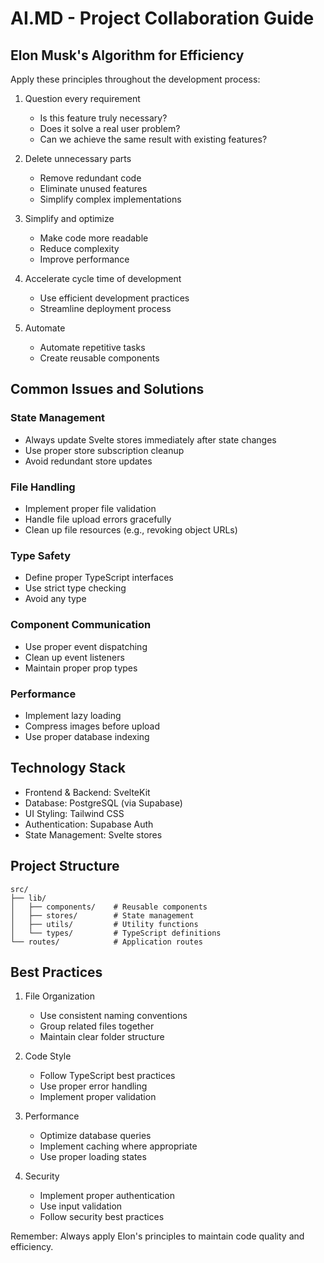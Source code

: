 # AI.MD - Project Collaboration Guide

## Elon Musk's Algorithm for Efficiency

Apply these principles throughout the development process:

1. Question every requirement
   - Is this feature truly necessary?
   - Does it solve a real user problem?
   - Can we achieve the same result with existing features?

2. Delete unnecessary parts
   - Remove redundant code
   - Eliminate unused features
   - Simplify complex implementations

3. Simplify and optimize
   - Make code more readable
   - Reduce complexity
   - Improve performance

4. Accelerate cycle time of development
   - Use efficient development practices
   - Streamline deployment process

5. Automate
   - Automate repetitive tasks
   - Create reusable components

## Common Issues and Solutions

### State Management
- Always update Svelte stores immediately after state changes
- Use proper store subscription cleanup
- Avoid redundant store updates

### File Handling
- Implement proper file validation
- Handle file upload errors gracefully
- Clean up file resources (e.g., revoking object URLs)

### Type Safety
- Define proper TypeScript interfaces
- Use strict type checking
- Avoid any type

### Component Communication
- Use proper event dispatching
- Clean up event listeners
- Maintain proper prop types

### Performance
- Implement lazy loading
- Compress images before upload
- Use proper database indexing

## Technology Stack

- Frontend & Backend: SvelteKit
- Database: PostgreSQL (via Supabase)
- UI Styling: Tailwind CSS
- Authentication: Supabase Auth
- State Management: Svelte stores

## Project Structure

```
src/
├── lib/
│   ├── components/    # Reusable components
│   ├── stores/        # State management
│   ├── utils/         # Utility functions
│   └── types/         # TypeScript definitions
└── routes/            # Application routes
```

## Best Practices

1. File Organization
   - Use consistent naming conventions
   - Group related files together
   - Maintain clear folder structure

2. Code Style
   - Follow TypeScript best practices
   - Use proper error handling
   - Implement proper validation

3. Performance
   - Optimize database queries
   - Implement caching where appropriate
   - Use proper loading states

4. Security
   - Implement proper authentication
   - Use input validation
   - Follow security best practices

Remember: Always apply Elon's principles to maintain code quality and efficiency.
